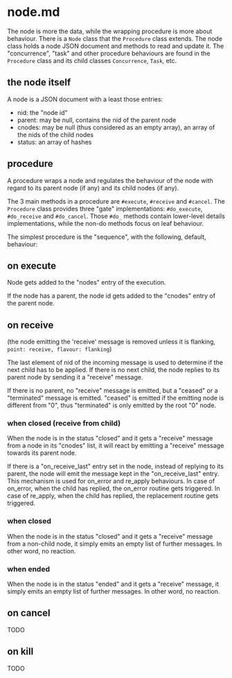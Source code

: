 
# node.md

The node is more the data, while the wrapping procedure is more about behaviour. There is a `Node` class that the `Procedure` class extends. The node class holds a node JSON document and methods to read and update it. The "concurrence", "task" and other procedure behaviours are found in the `Procedure` class and its child classes `Concurrence`, `Task`, etc.

## the node itself

A node is a JSON document with a least those entries:

* nid: the "node id"
* parent: may be null, contains the nid of the parent node
* cnodes: may be null (thus considered as an empty array), an array of the nids of the child nodes
* status: an array of hashes

## procedure

A procedure wraps a node and regulates the behaviour of the node with regard to its parent node (if any) and its child nodes (if any).

The 3 main methods in a procedure are `#execute`, `#receive` and `#cancel`. The `Procedure` class provides three "gate" implementations: `#do_execute`, `#do_receive` and `#do_cancel`. Those `#do_` methods contain lower-level details implementations, while the non-do methods focus on leaf behaviour.

The simplest procedure is the "sequence", with the following, default, behaviour:

## on execute

Node gets added to the "nodes" entry of the execution.

If the node has a parent, the node id gets added to the "cnodes" entry of the parent node.

## on receive

(the node emitting the 'receive' message is removed unless it is flanking, `point: receive, flavour: flanking`)

The last element of nid of the incoming message is used to determine if the next child has to be applied. If there is no next child, the node replies to its parent node by sending it a "receive" message.

If there is no parent, no "receive" message is emitted, but a "ceased" or a "terminated" message is emitted. "ceased" is emitted if the emitting node is different from "0", thus "terminated" is only emitted by the root "0" node.

### when closed (receive from child)

When the node is in the status "closed" and it gets a "receive" message from a node in its "cnodes" list, it will react by emitting a "receive" message towards its parent node.

If there is a "on_receive_last" entry set in the node, instead of replying to its parent, the node will emit the message kept in the "on_receive_last" entry. This mechanism is used for on_error and re_apply behaviours. In case of on_error, when the child has replied, the on_error routine gets triggered. In case of re_apply, when the child has replied, the replacement routine gets triggered.

### when closed

When the node is in the status "closed" and it gets a "receive" message from a non-child node, it simply emits an empty list of further messages. In other word, no reaction.

### when ended

When the node is in the status "ended" and it gets a "receive" message, it simply emits an empty list of further messages. In other word, no reaction.

## on cancel

TODO

## on kill

TODO


